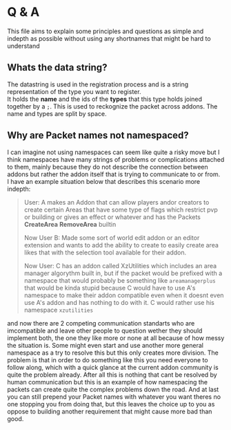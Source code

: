 # Q & A
This file aims to explain some principles and questions as simple and indepth as possible without using any shortnames that might be hard to understand

## Whats the data string?
The datastring is used in the registration process and is a string representation of the type you want to register. <br>
It holds the **name** and the ids of the **types** that this type holds joined together by a `;`.
This is used to reckognize the packet across addons.
The name and types are split by space.

## Why are Packet names not namespaced?
I can imagine not using namespaces can seem like quite a risky move but I think namespaces have many strings of problems or complications attached to them,
mainly because they do not describe the connection between addons but rather the addon itself that is trying to communicate to or from. <br>
I have an example situation below that describes this scenario more indepth: <br>
> User: A makes an Addon that can allow players andor creators to create certain Areas that have some type of flags which restrict pvp or building or gives an effect or whatever and has the Packets **CreateArea** **RemoveArea** builtin
> 
> Now User B: Made some sort of world edit addon or an editor extension and wants to add the ability to create to easily create area likes that with the selection tool available for their addon.
> 
> Now User: C has an addon called XzUtilities which includes an area manager algorythm built in, but if the packet would be prefixed with a namespace that would probably be something like `areamanagerplus` that would be kinda stupid because C would have to use A's namespace to make their addon compatible even when it doesnt even use A's addon and has nothing to do with it. C would rather use his namespace `xzutilities`
> 
and now there are 2 competing communication standarts who are imcompatible and leave other people to question wether they should implement both, the one they like more or none at all because of how messy the situation is. Some might even start and use another more general namespace as a try to resolve this but this only creates more division.
The problem is that in order to do something like this you need everyone to follow along, which with a quick glance at the current addon community is quite the problem already.
After all this is nothing that cant be resolved by human communication but this is an example of how namespacing the packets can create quite the complex problems down the road.
And at last you can still prepend your Packet names with whatever you want theres no one stopping you from doing that, but this leaves the choice up to you as oppose to building
another requirement that might cause more bad than good.
